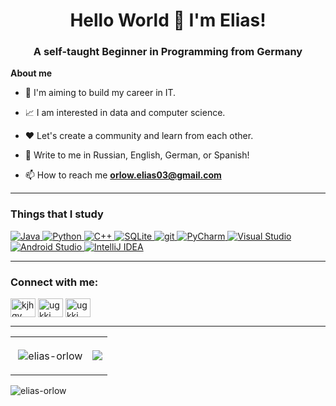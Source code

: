 <h1 align="center">Hello World 👋 I'm Elias!</h1>
<h3 align="center">A self-taught Beginner in Programming from Germany</h3>

**About me**


- 💼 I'm aiming to build my career in IT.

- 📈 I am interested in data and computer science.

- ❤️ Let's create a community and learn from each other.

- 💬 Write to me in Russian, English, German, or Spanish!
  
- 📫 How to reach me **orlow.elias03@gmail.com**
---

<h3>Things that I study</h3>
<p>
  <a href="https://en.wikipedia.org/wiki/Java_(programming_language)">
    <img alt="Java" src="https://img.shields.io/badge/Java-ED8B00?style=for-the-badge&logo=openjdk&logoColor=white" />
  </a>
  <a href="https://en.wikipedia.org/wiki/Python_(programming_language)">
    <img alt="Python" src="https://img.shields.io/badge/Python-FFD43B?style=for-the-badge&logo=python&logoColor=blue" />
  </a>
  <a href="https://en.wikipedia.org/wiki/C%2B%2B">
    <img alt="C++" src="https://img.shields.io/badge/C%2B%2B-00599C?style=for-the-badge&logo=c%2B%2B&logoColor=white" />
  </a>
  <a href="https://en.wikipedia.org/wiki/SQLite">
    <img alt="SQLite" src="https://img.shields.io/badge/Sqlite-003B57?style=for-the-badge&logo=sqlite&logoColor=white" />
  </a>
  <a href="https://en.wikipedia.org/wiki/Git">
    <img alt="git" src="https://img.shields.io/badge/GIT-E44C30?style=for-the-badge&logo=git&logoColor=white" />
  </a>
  <a href="https://en.wikipedia.org/wiki/PyCharm">
    <img alt="PyCharm" src="https://img.shields.io/badge/PyCharm-000000.svg?&style=for-the-badge&logo=PyCharm&logoColor=white" /> 
  </a>
  <a href="https://en.wikipedia.org/wiki/Visual_Studio">
    <img alt="Visual Studio" src="https://img.shields.io/badge/Visual_Studio-5C2D91?style=for-the-badge&logo=visual%20studio&logoColor=white" />
  </a>
  <a href="https://en.wikipedia.org/wiki/Android_Studio">
    <img alt="Android Studio" src="https://img.shields.io/badge/Android_Studio-3DDC84?style=for-the-badge&logo=android-studio&logoColor=white" />
  </a>
  <a href="https://en.wikipedia.org/wiki/IntelliJ_IDEA">
    <img alt="IntelliJ IDEA" src="https://img.shields.io/badge/IntelliJ_IDEA-000000.svg?style=for-the-badge&logo=intellij-idea&logoColor=white" />
  </a>
</p>

---

<h3 align="left">Connect with me:</h3>

<p align="left">
<a href="https://www.instagram.com/eelorias/" target="blank"><img align="center" src="https://raw.githubusercontent.com/rahuldkjain/github-profile-readme-generator/master/src/images/icons/Social/instagram.svg" alt="kjhgv" height="30" width="40" /></a>
<a href="https://leetcode.com/u/elias-orlow/" target="blank"><img align="center" src="https://raw.githubusercontent.com/rahuldkjain/github-profile-readme-generator/master/src/images/icons/Social/leet-code.svg" alt="ugkkj" height="30" width="40" /></a>
<a href="https://www.codewars.com/users/eelorias" target="blank"><img align="center" src="https://www.codewars.com/packs/assets/logo.f607a0fb.svg" alt="ugkkj" height="30" width="40" /></a>
</p>

---

<table align="center">
  <tr border: none;>
    <td><p>&nbsp;<img align="center" src="https://github-readme-stats.vercel.app/api?username=elias-orlow&show_icons=true&locale=en" alt="elias-orlow" /></p></td>
    <td><img align="center" src="https://github-readme-stats.vercel.app/api/top-langs/?username=elias-orlow&theme=white&hide_border=false&include_all_commits=false&count_private=false&layout=compact"/></td>
  </tr>
</table>


<p align="left"> <img src="https://komarev.com/ghpvc/?username=elias-orlow&label=Profile%20views&color=0e75b6&style=flat" alt="elias-orlow" /> </p>
